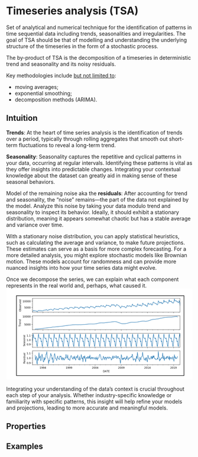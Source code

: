 # Timeseries analysis (TSA) 
Set of analytical and numerical technique for the identification of patterns in time sequential data including trends, seasonalities and irregularities. The goal of TSA should be that of modelling and understanding the underlying structure of the timeseries in the form of a stochastic process.

The by-product of TSA is the decomposition of a timeseries in deterministic trend and seasonality and its noisy residuals.

Key methodologies include [but not limited to](https://en.wikipedia.org/wiki/Time_series#Methods_for_analysis):
- moving averages; 
- exponential smoothing; 
- decomposition methods (ARIMA).

## Intuition
__Trends__: At the heart of time series analysis is the identification of trends over a period, typically through rolling aggregates that smooth out short-term fluctuations to reveal a long-term trend.

__Seasonality__: Seasonality captures the repetitive and cyclical patterns in your data, occurring at regular intervals. Identifying these patterns is vital as they offer insights into predictable changes. Integrating your contextual knowledge about the dataset can greatly aid in making sense of these seasonal behaviors.

Model of the remaining noise aka the __residuals__: After accounting for trend and seasonality, the “noise” remains—the part of the data not explained by the model. Analyze this noise by taking your data modulo trend and seasonality to inspect its behavior. Ideally, it should exhibit a stationary distribution, meaning it appears somewhat chaotic but has a stable average and variance over time.

With a stationary noise distribution, you can apply statistical heuristics, such as calculating the average and variance, to make future projections. These estimates can serve as a basis for more complex forecasting. For a more detailed analysis, you might explore stochastic models like Brownian motion. These models account for randomness and can provide more nuanced insights into how your time series data might evolve.

Once we decompose the series, we can explain what each component represents in the real world and, perhaps, what caused it.
![decomposition](./figures/TimeseriesAnalysis_1.png)

Integrating your understanding of the data’s context is crucial throughout each step of your analysis. Whether industry-specific knowledge or familiarity with specific patterns, this insight will help refine your models and projections, leading to more accurate and meaningful models.

## Properties

## Examples
